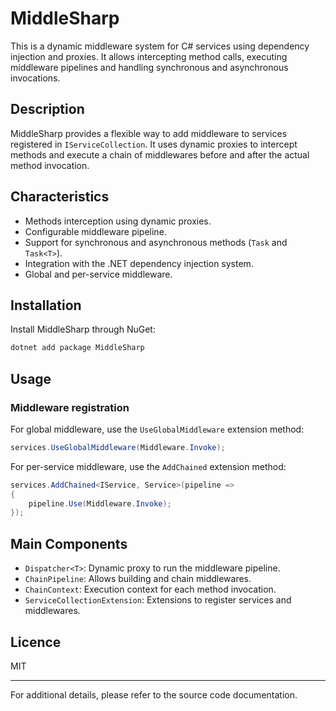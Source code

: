 # MiddleSharp

This is a dynamic middleware system for C# services using dependency injection and proxies. It allows intercepting method calls, executing middleware pipelines and handling synchronous and asynchronous invocations.

## Description

MiddleSharp provides a flexible way to add middleware to services registered in `IServiceCollection`. It uses dynamic proxies to intercept methods and execute a chain of middlewares before and after the actual method invocation.

## Characteristics

- Methods interception using dynamic proxies.
- Configurable middleware pipeline.
- Support for synchronous and asynchronous methods (`Task` and `Task<T>`).
- Integration with the .NET dependency injection system.
- Global and per-service middleware.

## Installation

Install MiddleSharp through NuGet:

```bash
dotnet add package MiddleSharp
```

## Usage

### Middleware registration

For global middleware, use the `UseGlobalMiddleware` extension method:
```csharp
services.UseGlobalMiddleware(Middleware.Invoke);
```

For per-service middleware, use the `AddChained` extension method:

```csharp
services.AddChained<IService, Service>(pipeline =>
{
    pipeline.Use(Middleware.Invoke);
});
```

## Main Components

- `Dispatcher<T>`: Dynamic proxy to run the middleware pipeline.
- `ChainPipeline`: Allows building and chain middlewares.
- `ChainContext`: Execution context for each method invocation.
- `ServiceCollectionExtension`: Extensions to register services and middlewares.

## Licence

MIT

---

For additional details, please refer to the source code documentation.